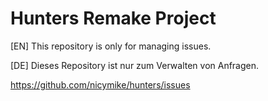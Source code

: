 # Hunters Remake Project

[EN] This repository is only for managing issues.

[DE] Dieses Repository ist nur zum Verwalten von Anfragen.

https://github.com/nicymike/hunters/issues

